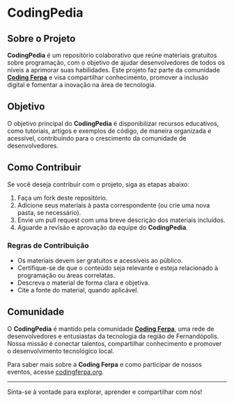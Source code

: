 # CodingPedia

## Sobre o Projeto

**CodingPedia** é um repositório colaborativo que reúne materiais gratuitos sobre programação, com o objetivo de ajudar desenvolvedores de todos os níveis a aprimorar suas habilidades. Este projeto faz parte da comunidade **[Coding Ferpa](https://codingferpa.org)** e visa compartilhar conhecimento, promover a inclusão digital e fomentar a inovação na área de tecnologia.

## Objetivo

O objetivo principal do **CodingPedia** é disponibilizar recursos educativos, como tutoriais, artigos e exemplos de código, de maneira organizada e acessível, contribuindo para o crescimento da comunidade de desenvolvedores.

## Como Contribuir

Se você deseja contribuir com o projeto, siga as etapas abaixo:

1. Faça um fork deste repositório.
2. Adicione seus materiais à pasta correspondente (ou crie uma nova pasta, se necessário).
3. Envie um pull request com uma breve descrição dos materiais incluídos.
4. Aguarde a revisão e aprovação da equipe do **CodingPedia**.

### Regras de Contribuição

- Os materiais devem ser gratuitos e acessíveis ao público.
- Certifique-se de que o conteúdo seja relevante e esteja relacionado à programação ou áreas correlatas.
- Descreva o material de forma clara e objetiva.
- Cite a fonte do material, quando aplicável.

## Comunidade

O **CodingPedia** é mantido pela comunidade **[Coding Ferpa](https://codingferpa.org)**, uma rede de desenvolvedores e entusiastas da tecnologia da região de Fernandópolis. Nossa missão é conectar talentos, compartilhar conhecimento e promover o desenvolvimento tecnológico local.

Para saber mais sobre a **Coding Ferpa** e como participar de nossos eventos, acesse [codingferpa.org](https://codingferpa.org).

---

Sinta-se à vontade para explorar, aprender e compartilhar com nós!
